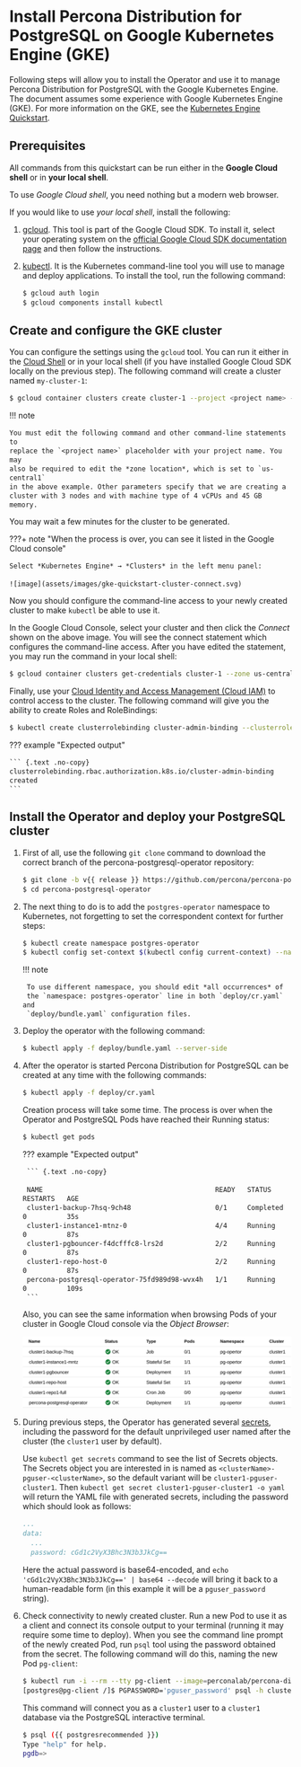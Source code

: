 # Install Percona Distribution for PostgreSQL on Google Kubernetes Engine (GKE)

Following steps will allow you to install the Operator and use it to manage
Percona Distribution for PostgreSQL with the Google Kubernetes Engine. The
document assumes some experience with Google Kubernetes Engine (GKE).
For more information on the GKE, see the [Kubernetes Engine Quickstart](https://cloud.google.com/kubernetes-engine/docs/quickstart).

## Prerequisites

All commands from this quickstart can be run either in the **Google Cloud shell** or in **your local shell**.

To use *Google Cloud shell*, you need nothing but a modern web browser.

If you would like to use *your local shell*, install the following:


1. [gcloud](https://cloud.google.com/sdk/docs/quickstarts). This tool is part of the Google Cloud SDK. To install it, select your operating system on the [official Google Cloud SDK documentation page](https://cloud.google.com/sdk/docs) and then follow the instructions.

2. [kubectl](https://cloud.google.com/kubernetes-engine/docs/quickstart#choosing_a_shell). It is the Kubernetes command-line tool you will use to manage and deploy applications. To install the tool, run the following command:

    ``` {.bash data-prompt="$" }
    $ gcloud auth login
    $ gcloud components install kubectl
    ```

## Create and configure the GKE cluster

You can configure the settings using the `gcloud` tool. You can run it either in the [Cloud Shell](https://cloud.google.com/shell/docs/quickstart) or in your local shell (if you have installed Google Cloud SDK locally on the previous step). The following command will create a cluster named `my-cluster-1`:

``` {.bash data-prompt="$" }
$ gcloud container clusters create cluster-1 --project <project name> --zone us-central1-a --cluster-version {{ gkerecommended }} --machine-type n1-standard-4 --num-nodes=3
```

!!! note

    You must edit the following command and other command-line statements to
    replace the `<project name>` placeholder with your project name. You may
    also be required to edit the *zone location*, which is set to `us-central1`
    in the above example. Other parameters specify that we are creating a
    cluster with 3 nodes and with machine type of 4 vCPUs and 45 GB memory.

You may wait a few minutes for the cluster to be generated.

???+ note "When the process is over, you can see it listed in the Google Cloud console"

    Select *Kubernetes Engine* → *Clusters* in the left menu panel:

    ![image](assets/images/gke-quickstart-cluster-connect.svg)

Now you should configure the command-line access to your newly created cluster
to make `kubectl` be able to use it.

In the Google Cloud Console, select your cluster and then click the *Connect*
shown on the above image. You will see the connect statement which configures
the command-line access. After you have edited the statement, you may run the
command in your local shell:

``` {.bash data-prompt="$" }
$ gcloud container clusters get-credentials cluster-1 --zone us-central1-a --project <project name>
```
Finally, use your [Cloud Identity and Access Management (Cloud IAM)](https://cloud.google.com/iam)
to control access to the cluster. The following command will give you the
ability to create Roles and RoleBindings:

``` {.bash data-prompt="$" }
$ kubectl create clusterrolebinding cluster-admin-binding --clusterrole cluster-admin --user $(gcloud config get-value core/account)
```

??? example "Expected output"

    ``` {.text .no-copy}
    clusterrolebinding.rbac.authorization.k8s.io/cluster-admin-binding created
    ```

## Install the Operator and deploy your PostgreSQL cluster

1. First of all, use the following `git clone` command to download the correct branch of the percona-postgresql-operator repository:

    ``` {.bash data-prompt="$" }
    $ git clone -b v{{ release }} https://github.com/percona/percona-postgresql-operator
    $ cd percona-postgresql-operator
    ```

2. The next thing to do is to add the `postgres-operator` namespace to Kubernetes,
not forgetting to set the correspondent context for further steps:

    ``` {.bash data-prompt="$" }
    $ kubectl create namespace postgres-operator
    $ kubectl config set-context $(kubectl config current-context) --namespace=postgres-operator
    ```

    !!! note

        To use different namespace, you should edit *all occurrences* of
        the `namespace: postgres-operator` line in both `deploy/cr.yaml` and
        `deploy/bundle.yaml` configuration files.

3. Deploy the operator with the following command:

    ``` {.bash data-prompt="$" }
    $ kubectl apply -f deploy/bundle.yaml --server-side
    ```

4. After the operator is started Percona Distribution for PostgreSQL
can be created at any time with the following commands:

    ``` {.bash data-prompt="$" }
    $ kubectl apply -f deploy/cr.yaml
    ```

    Creation process will take some time. The process is over when the Operator
    and PostgreSQL Pods have reached their Running status:

    ``` {.bash data-prompt="$" }
    $ kubectl get pods
    ```
    ??? example "Expected output"

        ``` {.text .no-copy}
        
        NAME                                           READY   STATUS      RESTARTS   AGE
        cluster1-backup-7hsq-9ch48                     0/1     Completed   0          35s
        cluster1-instance1-mtnz-0                      4/4     Running     0          87s
        cluster1-pgbouncer-f4dcfffc8-lrs2d             2/2     Running     0          87s
        cluster1-repo-host-0                           2/2     Running     0          87s
        percona-postgresql-operator-75fd989d98-wvx4h   1/1     Running     0          109s
        ```

    Also, you can see the same information when browsing Pods of your cluster in
    Google Cloud console via the *Object Browser*:

    ![image](assets/images/gke-quickstart-object-browser.svg)

5. During previous steps, the Operator has generated several [secrets](https://kubernetes.io/docs/concepts/configuration/secret/), including the password for the default unprivileged user named after the cluster (the `cluster1` user by default).

    Use `kubectl get secrets` command to see the list of Secrets objects. The Secrets object you are interested in is named as `<clusterName>-pguser-<clusterName>`, so the default variant will be `cluster1-pguser-cluster1`. Then `kubectl get secret cluster1-pguser-cluster1 -o yaml` will return the YAML file with generated secrets, including the password which should look as follows:

    ```yaml
    ...
    data:
      ...
      password: cGd1c2VyX3Bhc3N3b3JkCg==
    ```

    Here the actual password is base64-encoded, and `echo 'cGd1c2VyX3Bhc3N3b3JkCg==' | base64 --decode` will bring it back to a human-readable form (in this example it will be a `pguser_password` string).


6. Check connectivity to newly created cluster. Run a new Pod to use it as a client and connect its console output to your terminal (running it may require some time to deploy). When you see the command line prompt of the newly created Pod, run `psql` tool using the password obtained from the secret. The following command will do this, naming the new Pod `pg-client`:

    ``` {.bash data-prompt="$" data-prompt-second="[postgres@pg-client /]$"}
    $ kubectl run -i --rm --tty pg-client --image=perconalab/percona-distribution-postgresql:{{ postgresrecommended }} --restart=Never -- bash -il
    [postgres@pg-client /]$ PGPASSWORD='pguser_password' psql -h cluster1-pgbouncer -p 5432 -U cluster1 cluster1
    ```

    This command will connect you as a `cluster1` user to a `cluster1` database
    via the PostgreSQL interactive terminal.

    ``` {.bash data-prompt="$" data-prompt-second="pgdb=>"}
    $ psql ({{ postgresrecommended }})
    Type "help" for help.
    pgdb=>
    ```
